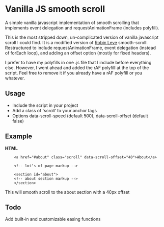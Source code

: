 # Vanilla JS smooth scroll

A simple vanilla javascript implementation of smooth scrolling that implements
event delegation and requestAnimationFrame (includes polyfill).

This is the most stripped down, un-complicated version of vanilla javascript scroll I could find. It is a modified
version of [Robin Leve](http://codepen.io/rleve/) smooth-scroll. Restructured to include requestAnimationFrame,
event delegation (instead of forEach loop), and adding an offset option (mostly for fixed headers).

I prefer to have my polyfills in one .js file that I include before everything else. However, I went ahead
and added the rAF polyfill at the top of the script. Feel free to remove it if you already have a rAF polyfill or
you whatever.

## Usage

 - Include the script in your project
 - Add a class of 'scroll' to your anchor tags
 - Options data-scroll-speed (default 500), data-scroll-offset (default false)

## Example

**HTML**
```
    <a href="#about" class="scroll" data-scroll-offset="40">About</a>

    <!-- lot's of page markup -->

    <section id="about">
    <!-- about section markup -->
    </section>
```

This will smooth scroll to the about section with a 40px offset

## Todo

Add built-in and customizable easing functions
